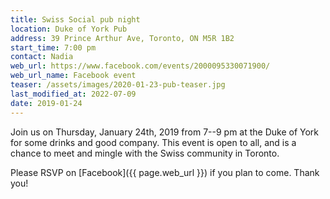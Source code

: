 ```yaml
---
title: Swiss Social pub night
location: Duke of York Pub
address: 39 Prince Arthur Ave, Toronto, ON M5R 1B2
start_time: 7:00 pm
contact: Nadia
web_url: https://www.facebook.com/events/2000095330071900/
web_url_name: Facebook event
teaser: /assets/images/2020-01-23-pub-teaser.jpg
last_modified_at: 2022-07-09
date: 2019-01-24
---
```


Join us on Thursday, January 24th, 2019 from 7--9 pm at the Duke of York for
some drinks and good company. This event is open to all, and is a chance to
meet and mingle with the Swiss community in Toronto.

Please RSVP on [Facebook]({{ page.web_url }}) if you plan to come. Thank you!
